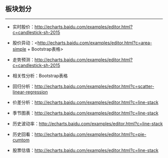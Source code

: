 ## 板块划分
---
* 实时股价：<http://echarts.baidu.com/examples/editor.html?c=candlestick-sh-2015>

* 股价异动：<http://echarts.baidu.com/examples/editor.html?c=area-simple + Bootstrap表格>

* 走势预测：<http://echarts.baidu.com/examples/editor.html?c=candlestick-sh-2015>

* 相关性分析：Bootstrap表格

* 回归分析：<http://echarts.baidu.com/examples/editor.html?c=scatter-linear-regression>

* 价差分析：<http://echarts.baidu.com/examples/editor.html?c=line-stack>

* 季节图表：<http://echarts.baidu.com/examples/editor.html?c=line-stack>

* 历史波动率：<http://echarts.baidu.com/examples/editor.html?c=line-stack>

* 历史回看：<http://echarts.baidu.com/examples/editor.html?c=pie-cumtom>

* 股票估值：<http://echarts.baidu.com/examples/editor.html?c=line-stack>  
